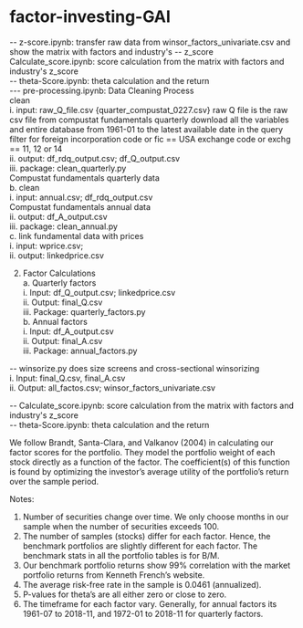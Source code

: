 # factor-investing-GAI

-- z-score.ipynb: transfer raw data from winsor_factors_univariate.csv and show the matrix with factors and industry's
-- z_score Calculate_score.ipynb: score calculation from the matrix with factors and industry's z_score <br/>
-- theta-Score.ipynb: theta calculation and the return <br/>
--- pre-processing.ipynb: 
Data Cleaning Process <br/>
clean <br/>
i. input: raw_Q_file.csv {quarter_compustat_0227.csv}
raw Q file is the raw csv file from compustat fundamentals quarterly download all the variables and entire database from 1961-01 to the latest available date in the query filter for foreign incorporation code or fic == USA exchange code
or exchg == 11, 12 or 14 <br/>
ii. output: df_rdq_output.csv; df_Q_output.csv <br/>
iii. package: clean_quarterly.py <br/>
Compustat fundamentals quarterly data <br/>
b. clean <br/>
i. input: annual.csv; df_rdq_output.csv <br/>
Compustat fundamentals annual data <br/>
ii. output: df_A_output.csv <br/>
iii. package: clean_annual.py <br/>
c. link fundamental data with prices <br/>
i. input: wprice.csv; <br/>
ii. output: linkedprice.csv <br/>

2. Factor Calculations <br/>
a. Quarterly factors <br/>
i. Input: df_Q_output.csv; linkedprice.csv <br/>
ii. Output: final_Q.csv <br/>
iii. Package: quarterly_factors.py <br/>
b. Annual factors <br/>
i. Input: df_A_output.csv <br/>
ii. Output: final_A.csv <br/>
iii. Package: annual_factors.py <br/>

-- winsorize.py does size screens and cross-sectional winsorizing <br/>
i. Input: final_Q.csv, final_A.csv <br/>
ii. Output: all_factos.csv; winsor_factors_univariate.csv <br/>

-- Calculate_score.ipynb: score calculation from the matrix with factors and industry's z_score <br/>
-- theta-Score.ipynb: theta calculation and the return <br/>

We follow Brandt, Santa-Clara, and Valkanov (2004) in calculating our factor scores for the portfolio. They model the portfolio weight of each stock directly as a function of the factor. The coefficient(s) of this function is found by optimizing the investor’s average utility of the portfolio’s return over the sample period.

Notes:
1. Number of securities change over time. We only choose months in our sample when the
number of securities exceeds 100.
2. The number of samples (stocks) differ for each factor. Hence, the benchmark portfolios are
slightly different for each factor. The benchmark stats in all the portfolio tables is for B/M.
3. Our benchmark portfolio returns show 99% correlation with the market portfolio returns from
Kenneth French’s website.
4. The average risk-free rate in the sample is 0.0461 (annualized).
5. P-values for theta’s are all either zero or close to zero.
6. The timeframe for each factor vary. Generally, for annual factors its 1961-07 to 2018-11, and 1972-01 to 2018-11 for quarterly factors.
